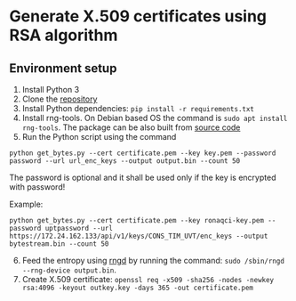 # Generate X.509 certificates using RSA algorithm

## Environment setup

1. Install Python 3
2. Clone the [repository](https://github.com/sebastianardelean/x509-certificate-generator) 
3. Install Python dependencies: `pip install -r requirements.txt`
4. Install rng-tools. On Debian based OS the command is `sudo apt install rng-tools`. The package can be also built from [source code](https://github.com/nhorman/rng-tools)
5. Run the Python script using the command

```
python get_bytes.py --cert certificate.pem --key key.pem --password password --url url_enc_keys --output output.bin --count 50

```
The password is optional and it shall be used only if the key is encrypted with password!

Example:

```
python get_bytes.py --cert certificate.pem --key ronaqci-key.pem --password uptpassword --url https://172.24.162.133/api/v1/keys/CONS_TIM_UVT/enc_keys --output bytestream.bin --count 50
```

6. Feed the entropy using [rngd](https://wiki.networksecuritytoolkit.org/nstwiki/index.php?title=HowTo_Fix_The_rngd.service) by running the command: `sudo /sbin/rngd --rng-device output.bin`. 
7. Create X.509 certificate: `openssl req -x509 -sha256 -nodes -newkey rsa:4096 -keyout outkey.key -days 365 -out certificate.pem`

